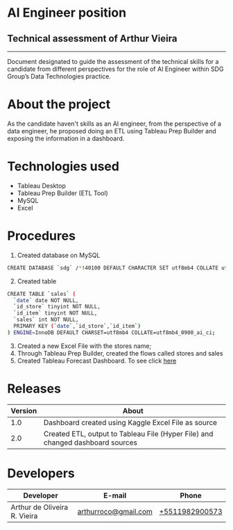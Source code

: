 # AI Engineer position
## Technical assessment of Arthur Vieira
________________________
Document designated to guide the assessment of the technical skills for a candidate from different perspectives for the  role of AI Engineer within SDG Group’s Data Technologies practice.

# About the project
As the candidate haven't skills as an AI engineer, from the perspective of a data engineer, he proposed doing an ETL using Tableau Prep Builder and exposing the information in a dashboard.

# Technologies used
- Tableau Desktop
- Tableau Prep Builder (ETL Tool)
- MySQL
- Excel

# Procedures
1. Created database on MySQL
```sh
CREATE DATABASE `sdg` /*!40100 DEFAULT CHARACTER SET utf8mb4 COLLATE utf8mb4_0900_ai_ci */ /*!80016 DEFAULT ENCRYPTION='N' */;
```
2. Created table
```sh
CREATE TABLE `sales` (
  `date` date NOT NULL,
  `id_store` tinyint NOT NULL,
  `id_item` tinyint NOT NULL,
  `sales` int NOT NULL,
  PRIMARY KEY (`date`,`id_store`,`id_item`)
) ENGINE=InnoDB DEFAULT CHARSET=utf8mb4 COLLATE=utf8mb4_0900_ai_ci;
```
3. Created a new Excel File with the stores name;
4. Through Tableau Prep Builder, created the flows called stores and sales
5. Created Tableau Forecast Dashboard. To see click [here](https://public.tableau.com/app/profile/arthurroco/viz/SDG_16460832129040/Forecasting?publish=yes)

# Releases
| Version | About |
| ------ | ------ |
| 1.0 | Dashboard created using Kaggle Excel File as source |
| 2.0 | Created ETL, output to Tableau File (Hyper File) and changed dashboard sources | 

# Developers
| Developer | E-mail | Phone |
| --------- | ------ | ----- |
| Arthur de Oliveira R. Vieira | [arthurroco@gmail.com](mailto:arthurroco@gmail.com) | [+5511982900573](https://api.whatsapp.com/send?phone=5511982900573)